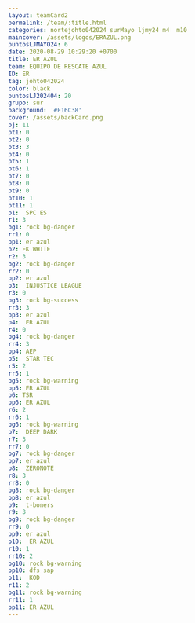 ```yaml
---
layout: teamCard2
permalink: /team/:title.html
categories: nortejohto042024 surMayo ljmy24 m4  m10 
maincover: /assets/logos/ERAZUL.png
puntosLJMAYO24: 6
date: 2020-08-29 10:29:20 +0700
title: ER AZUL
team: EQUIPO DE RESCATE AZUL
ID: ER
tag: johto042024
color: black
puntosLJ202404: 20
grupo: sur
background: '#F16C38'
cover: /assets/backCard.png
pj: 11
pt1: 0
pt2: 0
pt3: 3
pt4: 0
pt5: 1
pt6: 1
pt7: 0
pt8: 0
pt9: 0
pt10: 1
pt11: 1
p1:  SPC ES
r1: 3
bg1: rock bg-danger
rr1: 0
pp1: er azul
p2: EK WHITE
r2: 3
bg2: rock bg-danger
rr2: 0
pp2: er azul
p3:  INJUSTICE LEAGUE
r3: 0
bg3: rock bg-success
rr3: 3
pp3: er azul
p4:  ER AZUL
r4: 0
bg4: rock bg-danger
rr4: 3
pp4: AEP
p5:  STAR TEC
r5: 2
rr5: 1
bg5: rock bg-warning
pp5: ER AZUL
p6: TSR
pp6: ER AZUL
r6: 2
rr6: 1
bg6: rock bg-warning
p7:  DEEP DARK
r7: 3
rr7: 0
bg7: rock bg-danger
pp7: er azul
p8:  ZERONOTE
r8: 3
rr8: 0
bg8: rock bg-danger
pp8: er azul
p9:  t-boners
r9: 3
bg9: rock bg-danger
rr9: 0
pp9: er azul
p10:  ER AZUL
r10: 1
rr10: 2
bg10: rock bg-warning
pp10: dfs sap
p11:  KOD
r11: 2
bg11: rock bg-warning
rr11: 1
pp11: ER AZUL
---
```



